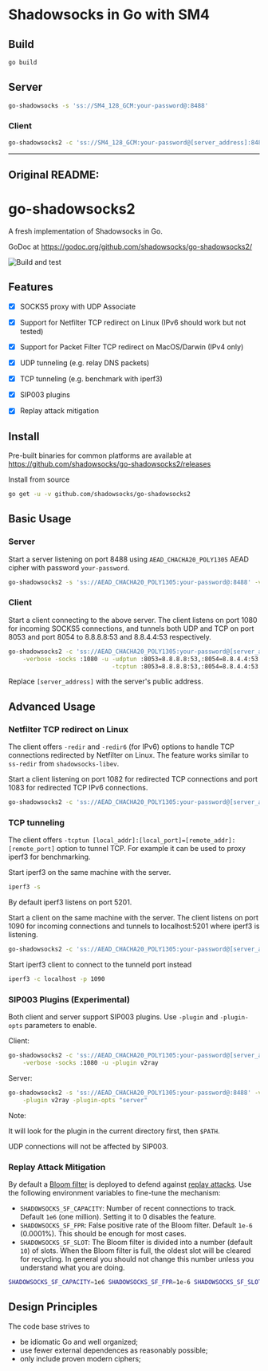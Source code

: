 # Shadowsocks in Go with SM4

## Build

```sh
go build
```

## Server

```sh
go-shadowsocks -s 'ss://SM4_128_GCM:your-password@:8488'
```

### Client

```sh
go-shadowsocks2 -c 'ss://SM4_128_GCM:your-password@[server_address]:8488' -socks :1080
```

---

## Original README:

# go-shadowsocks2

A fresh implementation of Shadowsocks in Go.

GoDoc at https://godoc.org/github.com/shadowsocks/go-shadowsocks2/

![Build and test](https://github.com/shadowsocks/go-shadowsocks2/workflows/Build%20and%20test/badge.svg)


## Features

- [x] SOCKS5 proxy with UDP Associate
- [x] Support for Netfilter TCP redirect on Linux (IPv6 should work but not tested)
- [x] Support for Packet Filter TCP redirect on MacOS/Darwin (IPv4 only)
- [x] UDP tunneling (e.g. relay DNS packets)
- [x] TCP tunneling (e.g. benchmark with iperf3)
- [x] SIP003 plugins
- [x] Replay attack mitigation


## Install

Pre-built binaries for common platforms are available at https://github.com/shadowsocks/go-shadowsocks2/releases

Install from source

```sh
go get -u -v github.com/shadowsocks/go-shadowsocks2
```


## Basic Usage

### Server

Start a server listening on port 8488 using `AEAD_CHACHA20_POLY1305` AEAD cipher with password `your-password`.

```sh
go-shadowsocks2 -s 'ss://AEAD_CHACHA20_POLY1305:your-password@:8488' -verbose
```


### Client

Start a client connecting to the above server. The client listens on port 1080 for incoming SOCKS5 
connections, and tunnels both UDP and TCP on port 8053 and port 8054 to 8.8.8.8:53 and 8.8.4.4:53 
respectively. 

```sh
go-shadowsocks2 -c 'ss://AEAD_CHACHA20_POLY1305:your-password@[server_address]:8488' \
    -verbose -socks :1080 -u -udptun :8053=8.8.8.8:53,:8054=8.8.4.4:53 \
                             -tcptun :8053=8.8.8.8:53,:8054=8.8.4.4:53
```

Replace `[server_address]` with the server's public address.


## Advanced Usage


### Netfilter TCP redirect on Linux

The client offers `-redir` and `-redir6` (for IPv6) options to handle TCP connections 
redirected by Netfilter on Linux. The feature works similar to `ss-redir` from `shadowsocks-libev`.


Start a client listening on port 1082 for redirected TCP connections and port 1083 for redirected
TCP IPv6 connections.

```sh
go-shadowsocks2 -c 'ss://AEAD_CHACHA20_POLY1305:your-password@[server_address]:8488' -redir :1082 -redir6 :1083
```


### TCP tunneling

The client offers `-tcptun [local_addr]:[local_port]=[remote_addr]:[remote_port]` option to tunnel TCP.
For example it can be used to proxy iperf3 for benchmarking.

Start iperf3 on the same machine with the server.

```sh
iperf3 -s
```

By default iperf3 listens on port 5201.

Start a client on the same machine with the server. The client listens on port 1090 for incoming connections
and tunnels to localhost:5201 where iperf3 is listening.

```sh
go-shadowsocks2 -c 'ss://AEAD_CHACHA20_POLY1305:your-password@[server_address]:8488' -tcptun :1090=localhost:5201
```

Start iperf3 client to connect to the tunneld port instead

```sh
iperf3 -c localhost -p 1090
```

### SIP003 Plugins (Experimental)

Both client and server support SIP003 plugins.
Use `-plugin` and `-plugin-opts` parameters to enable.

Client:

```sh
go-shadowsocks2 -c 'ss://AEAD_CHACHA20_POLY1305:your-password@[server_address]:8488' \
    -verbose -socks :1080 -u -plugin v2ray
```
Server:

```sh
go-shadowsocks2 -s 'ss://AEAD_CHACHA20_POLY1305:your-password@:8488' -verbose \
    -plugin v2ray -plugin-opts "server"
```
Note:

It will look for the plugin in the current directory first, then `$PATH`.

UDP connections will not be affected by SIP003.

### Replay Attack Mitigation

By default a [Bloom filter](https://en.wikipedia.org/wiki/Bloom_filter) is deployed to defend against [replay attacks](https://en.wikipedia.org/wiki/Replay_attack).
Use the following environment variables to fine-tune the mechanism:

- `SHADOWSOCKS_SF_CAPACITY`: Number of recent connections to track. Default `1e6` (one million). Setting it to 0 disables the feature.
- `SHADOWSOCKS_SF_FPR`: False positive rate of the Bloom filter. Default `1e-6` (0.0001%). This should be enough for most cases.
- `SHADOWSOCKS_SF_SLOT`: The Bloom filter is divided into a number (default `10`) of slots. When the Bloom filter is full, the
  oldest slot will be cleared for recycling. In general you should not change this number unless you understand what you are doing.

```sh
SHADOWSOCKS_SF_CAPACITY=1e6 SHADOWSOCKS_SF_FPR=1e-6 SHADOWSOCKS_SF_SLOT=10 go-shadowsocks2 ...
```

## Design Principles

The code base strives to

- be idiomatic Go and well organized;
- use fewer external dependences as reasonably possible;
- only include proven modern ciphers;
